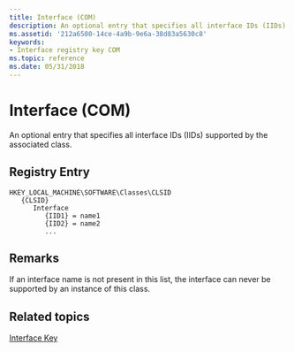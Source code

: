 ```yaml
---
title: Interface (COM)
description: An optional entry that specifies all interface IDs (IIDs) supported by the associated class.
ms.assetid: '212a6500-14ce-4a9b-9e6a-38d83a5630c8'
keywords:
- Interface registry key COM
ms.topic: reference
ms.date: 05/31/2018
---
```


# Interface (COM)

An optional entry that specifies all interface IDs (IIDs) supported by the associated class.

## Registry Entry

```
HKEY_LOCAL_MACHINE\SOFTWARE\Classes\CLSID
   {CLSID}
      Interface
         {IID1} = name1
         {IID2} = name2
         ...
```

## Remarks

If an interface name is not present in this list, the interface can never be supported by an instance of this class.

## Related topics

<dl> <dt>

[Interface Key](interface-key.md)
</dt> </dl>

 

 




